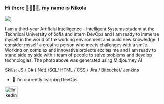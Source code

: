 
<!--
**Griwin1/Griwin1** is a ✨ _special_ ✨ repository because its `README.md` (this file) appears on your GitHub profile.

Here are some ideas to get you started:

- 🔭 I’m currently working on ...
- 🌱 I’m currently learning ...
- 👯 I’m looking to collaborate on ...
- 🤔 I’m looking for help with ...
- 💬 Ask me about ...
- 📫 How to reach me: ...
- 😄 Pronouns: ...
- ⚡ Fun fact: ...
-->
 ### Hi there 👋👨🏻‍💻, my name is Nikola 
![](https://cdn.discordapp.com/attachments/267681498021363712/1113372827781963827/Papa_Void_cybernetic_programmer_octane_render_futuristic_realis_26c80767-3bfd-4f84-b172-411b89dfc548_1.png?ex=669776bf&is=6696253f&hm=9df2c867e5f778233bc878d5ade720539e91507a9ccacd2a101d2a80f0ab53b9&)]

I am a third-year Artificial Intelligence - Intelligent Systems student at the Technical University of Sofia and intern DevOps and I am ready to immerse myself in the world of the working environment and build new knowledge.
I consider myself a creative person who meets challenges with a smile. Working on complex and innovative projects excites me and I am ready to stand side by side with
a team of people to solve problems and develop technologies.
Тhe photo above was generated using Midjourney AI

Skills: JS / C# (.Net) /SQL/ HTML / CSS / Jira / Bitbucket/ Jenkins

- 🌱 I’m currently learning DevOps 


[<img src='https://cdn.jsdelivr.net/npm/simple-icons@3.0.1/icons/linkedin.svg' alt='linkedin' height='40'>](https://www.linkedin.com/in/nikola-orlovski-7b3257221/)  

